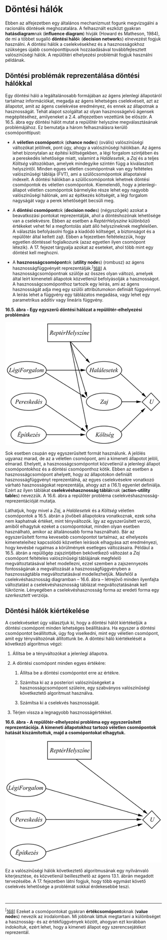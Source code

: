 <?xml version="1.0" encoding="UTF-8" standalone="no"?>

<html xmlns="http://www.w3.org/1999/xhtml"><head><meta name="generator" content="DocBook XSL Stylesheets V1.76.1"/></head><body><div class="section" title="Döntési hálók"><div class="titlepage"><div><div><h1 class="title"><a id="id707142"/>Döntési hálók</h1></div></div></div><p class="1">Ebben az alfejezetben egy általános mechanizmust fogunk megvizsgálni a racionális döntések meghozatalára. A felhasznált eszközt gyakran <span class="strong"><strong>hatásdiagram</strong></span>nak (<span class="strong"><strong>influence diagram</strong></span>) hívják (Howard és Matheson, 1984), de mi a többet sugalló <span class="strong"><strong>döntési háló</strong></span>k (<span class="strong"><strong>decision network</strong></span>s) elnevezést fogjuk használni. A döntési hálók a cselekvésekhez és a hasznosságokhoz szükséges újabb csomóponttípusok hozzáadásával továbbfejlesztett valószínűségi hálók. A repülőtéri elhelyezési problémát fogjuk használni példának.</p><div class="section" title="Döntési problémák reprezentálása döntési hálókkal"><div class="titlepage"><div><div><h2 class="title"><a id="id707168"/>Döntési problémák reprezentálása döntési hálókkal</h2></div></div></div><p class="1">Egy döntési háló a legáltalánosabb formájában az ágens jelenlegi állapotáról tartalmaz információkat, megadja az ágens lehetséges cselekvéseit, azt az állapotot, amit az ágens cselekvése eredményez, és ennek az állapotnak a hasznosságát. Tehát alapot szolgáltat az olyan hasznosságelvű ágensek megépítéséhez, amilyeneket a 2.4. alfejezetben<span class="emphasis"><em> </em></span>vezettünk be először. A 16.5. ábra<span class="emphasis"><em> </em></span>egy döntési hálót mutat a repülőtér helyszíne megválasztásának problémájához. Ez bemutatja a három felhasználásra kerülő csomóponttípust:</p><div class="itemizedlist"><ul class="itemizedlist"><li class="listitem"><p>A <span class="strong"><strong>véletlen csomópont</strong></span>ok (<span class="strong"><strong>chance node</strong></span>s) (ovális) valószínűségi változókat jelölnek, pont úgy, ahogy a valószínűségi hálókban. Az ágens lehet bizonytalan az építési költségekben, a légi forgalom szintjében és a pereskedés lehetősége miatt, valamint a<span class="emphasis"><em> Halálesetek</em></span>, a <span class="emphasis"><em>Zaj</em></span> és a teljes <span class="emphasis"><em>Költség</em></span> változókban, amelyek mindegyike szintén függ a kiválasztott helyszíntől. Minden egyes véletlen csomópontnak van egy feltételes valószínűségi táblája (FVT), ami a szülőcsomópontok állapotaival indexelt. A döntési hálókban a szülőcsomópontok lehetnek döntési csomópontok és véletlen csomópontok. Kiemelendő, hogy a jelenlegi-állapot véletlen csomópontok bármelyike része lehet egy nagyobb valószínűségi hálónak, ami az építkezés költségét, a légi forgalom nagyságát vagy a perek lehetőségét becsüli meg. </p></li><li class="listitem"><p>A <span class="strong"><strong>döntési csomópont</strong></span>ok (<span class="strong"><strong>decision node</strong></span>s) (négyszögek)<span class="emphasis"><em> </em></span>azokat a beavatkozási pontokat reprezentálják, ahol a döntéshozónak lehetősége van a cselekvésre. Ebben az esetben a <span class="emphasis"><em>ReptérHelyszíne </em></span>különböző értékeket vehet fel a megfontolás alatt álló helyszíneknek megfelelően. A választás befolyásolni fogja a kiadódó költséget, a biztonságot és a repülőtér által keltett zajt. Ebben a fejezetben feltételezzük, hogy egyetlen döntéssel foglalkozunk (azaz egyetlen ilyen csomópont létezik). A 17. fejezet tárgyalja azokat az eseteket, ahol több mint egy döntést kell meghozni.</p></li><li class="listitem"><p>A <span class="strong"><strong>hasznosságcsomópont</strong></span>ok (<span class="strong"><strong>utility node</strong></span>s) (rombusz) az ágens hasznosságfüggvényét reprezentálják.<sup>[<a id="id707244" href="#ftn.id707244" class="footnote">168</a>]</sup> A hasznosságcsomópontnak szülője az összes olyan változó, amelyek által leírt kimeneteli állapotok közvetlenül befolyásolják a hasznosságot. A hasznosságcsomóponthoz tartozik egy leírás, ami az ágens hasznosságát adja meg egy szülői attribútumokon definiált függvénnyel. A leírás lehet a függvény egy táblázatos megadása, vagy lehet egy parametrikus additív vagy lineáris függvény.</p></li></ul></div><div class="figure"><a id="id707260"/><p class="title"><strong>16.5. ábra - Egy egyszerű döntési hálózat a repülőtér-elhelyezési problémára</strong></p><div class="figure-contents"><div class="mediaobject"><img src="kepek/16-05.png" alt="Egy egyszerű döntési hálózat a repülőtér-elhelyezési problémára"/></div></div></div><p>Sok esetben csupán egy egyszerűsített formát használunk. A jelölés ugyanaz marad, de az a véletlen csomópont, ami a kimeneti állapotot jelöli, elmarad. Ehelyett, a hasznosságcsomópontot közvetlenül a jelenlegi állapot csomópontokhoz és a döntési csomóponthoz kötik. Ebben az esetben a hasznosságcsomópont ahelyett, hogy az állapotokon definiált hasznosságfüggvényt reprezentálná, az egyes cselekvésekre vonatkozó várható hasznosságokat reprezentálja, ahogy azt a (16.1) egyenlet definiálja. Ezért az ilyen táblákat <span class="strong"><strong>cselekvéshasznosság táblá</strong></span>knak (<span class="strong"><strong>action-utility table</strong></span>s) nevezzük. A 16.6. ábra<span class="emphasis"><em> </em></span>a repülőtér probléma cselekvéshasznosság-reprezentációját mutatja.</p><p>Láthatjuk, hogy mivel a <span class="emphasis"><em>Zaj</em></span>, a <span class="emphasis"><em>Halálesetek</em></span> és a <span class="emphasis"><em>Költség </em></span>véletlen csomópontok a 16.5. ábrán a jövőbeli állapotokra vonatkoznak, ezek soha nem kaphatnak értéket, mint tényváltozók. Így az egyszerűsített verzió, amiből elhagytuk ezeket a csomópontokat, minden olyan esetben használható, amikor az általánosabb forma használható. Bár az egyszerűsített forma kevesebb csomópontot tartalmaz, az elhelyezés kimeneteleihez kapcsolódó közvetlen leírások elhagyása azt eredményezi, hogy kevésbé rugalmas a körülmények esetleges változásaira. Például a 16.5. ábrán<span class="emphasis"><em> </em></span>a repülőgép zajszintjében bekövetkező változást a <span class="emphasis"><em>Zaj</em></span> csomópont feltételes valószínűségi táblájának megfelelő megváltoztatásával lehet modellezni, ezzel szemben a zajszennyezés fontosságának a megváltozását a hasznosságfüggvényben a hasznosságtábla megváltoztatásával modellezhetjük. Másfelől a cselekvéshasznosság diagramban – 16.6. ábra – létrejövő minden ilyenfajta változtatást a cselekvéshasznosság táblázat megváltoztatásának kell tükröznie. Lényegében a cselekvéshasznosság forma az eredeti forma egy <span class="emphasis"><em>szerkesztett</em></span> verziója.</p></div><div class="section" title="Döntési hálók kiértékelése"><div class="titlepage"><div><div><h2 class="title"><a id="id707310"/>Döntési hálók kiértékelése</h2></div></div></div><p class="1">A cselekvéseket úgy választjuk ki, hogy a döntési hálót kiértékeljük a döntési csomópont minden lehetséges beállítására. Ha egyszer a döntési csomópontot beállítottuk, úgy fog viselkedni, mint egy véletlen csomópont, amit egy tényváltozónak állítottunk be. A döntési háló kiértékelését a következő algoritmus végzi:</p><div class="orderedlist"><ol class="orderedlist"><li class="listitem"><p>Állítsa be a tényváltozókat a jelenlegi állapotra.</p></li><li class="listitem"><p>A döntési csomópont minden egyes értékére:</p><div class="orderedlist"><ol class="orderedlist"><li class="listitem"><p>Állítsa be a döntési csomópontot erre az értékre.</p></li><li class="listitem"><p>Számítsa ki az a posteriori valószínűségeket a hasznosságcsomópont szüleire, egy szabványos valószínűségi következtető algoritmust használva.</p></li><li class="listitem"><p>Számítsa ki a cselekvés hasznosságát.</p></li></ol></div></li><li class="listitem"><p>Térjen vissza a legnagyobb hasznosságértékkel.</p></li></ol></div><div class="figure"><a id="id707348"/><p class="title"><strong>16.6. ábra - A repülőtér-elhelyezési probléma egy egyszerűsített reprezentációja. A kimeneti állapotokhoz tartozó véletlen csomópontok hatását kiszámítottuk, majd a csomópontokat elhagytuk.</strong></p><div class="figure-contents"><div class="mediaobject"><img src="kepek/16-06.png" alt="A repülőtér-elhelyezési probléma egy egyszerűsített reprezentációja. A kimeneti állapotokhoz tartozó véletlen csomópontok hatását kiszámítottuk, majd a csomópontokat elhagytuk."/></div></div></div><p class="1">Ez a valószínűségi hálók következtető algoritmusának egy nyilvánvaló kiterjesztése, és közvetlenül beilleszthető az ágens 13.1. ábrán<span class="emphasis"><em> </em></span>megadott tervezésébe. A 17. fejezetben<span class="emphasis"><em> </em></span>látni fogjuk, hogy több egymást követő cselekvés lehetősége a problémát sokkal érdekesebbé teszi.</p></div><div class="footnotes"><br/><hr/><div class="footnote"><p class="footnote text"><sup>[<a id="ftn.id707244" href="#id707244" class="para">168</a>] </sup> Ezeket a csomópontokat gyakran <span class="strong"><strong>értékcsomópont</strong></span>oknak (<span class="strong"><strong>value node</strong></span>s) nevezik az irodalomban. Mi jobbnak láttuk megtartani a különbséget a hasznosság- és az értékfüggvények között, ahogyan ezt korábban indokoltuk, ezért lehet, hogy a kimeneti állapot egy szerencsejátékot reprezentál.</p></div></div></div></body></html>
